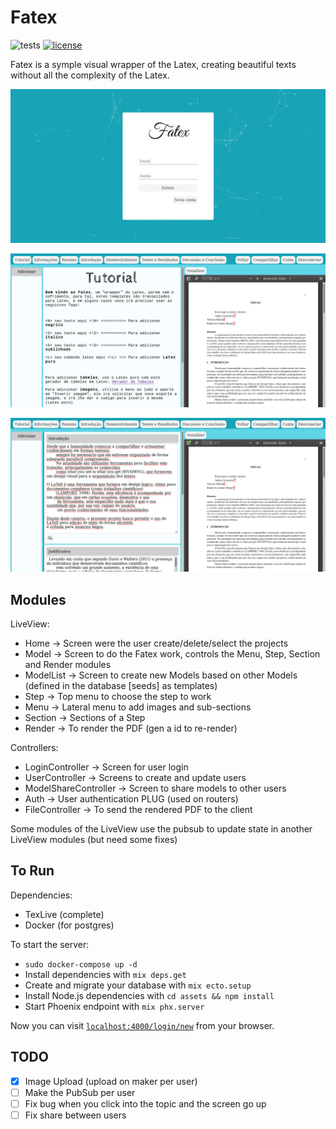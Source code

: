 # Fatex 
![tests](https://github.com/vinicius-molina/fatex/workflows/tests/badge.svg?branch=master) 
[![license](https://img.shields.io/badge/License-Apache%202.0-blue.svg)](https://opensource.org/licenses/Apache-2.0)

Fatex is a symple visual wrapper of the Latex, creating beautiful texts without all the complexity of the Latex.

![](/maker/1/figures/Tela%20Login%20-%20FATEX.jpeg)

![](/maker/1/figures/Tela%20Inicial%20do%20Projeto%20-%20FATEX.jpeg)

![](/maker/1/figures/Tela%20Editar%20Projeto%20-%20FATEX.jpeg)

## Modules

LiveView:
- Home -> Screen were the user create/delete/select the projects
- Model -> Screen to do the Fatex work, controls the Menu, Step, Section and Render modules
- ModelList -> Screen to create new Models based on other Models (defined in the database [seeds] as templates)
- Step -> Top menu to choose the step to work
- Menu -> Lateral menu to add images and sub-sections
- Section -> Sections of a Step
- Render -> To render the PDF (gen a id to re-render)

Controllers:
- LoginController -> Screen for user login
- UserController -> Screens to create and update users
- ModelShareController -> Screen to share models to other users
- Auth -> User authentication PLUG (used on routers)
- FileController -> To send the rendered PDF to the client

Some modules of the LiveView use the pubsub to update state in another LiveView modules (but need some fixes)

## To Run

Dependencies:
 * TexLive (complete)
 * Docker (for postgres)

To start the server:

  * `sudo docker-compose up -d`
  * Install dependencies with `mix deps.get`
  * Create and migrate your database with `mix ecto.setup`
  * Install Node.js dependencies with `cd assets && npm install`
  * Start Phoenix endpoint with `mix phx.server`

Now you can visit [`localhost:4000/login/new`](http://localhost:4000/login/new) from your browser.

## TODO

- [x] Image Upload (upload on maker per user)
- [ ] Make the PubSub per user
- [ ] Fix bug when you click into the topic and the screen go up
- [ ] Fix share between users

